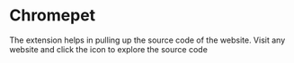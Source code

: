# Chromepet
The extension helps in pulling up the source code of the website. Visit any website and click the icon to explore the source code
